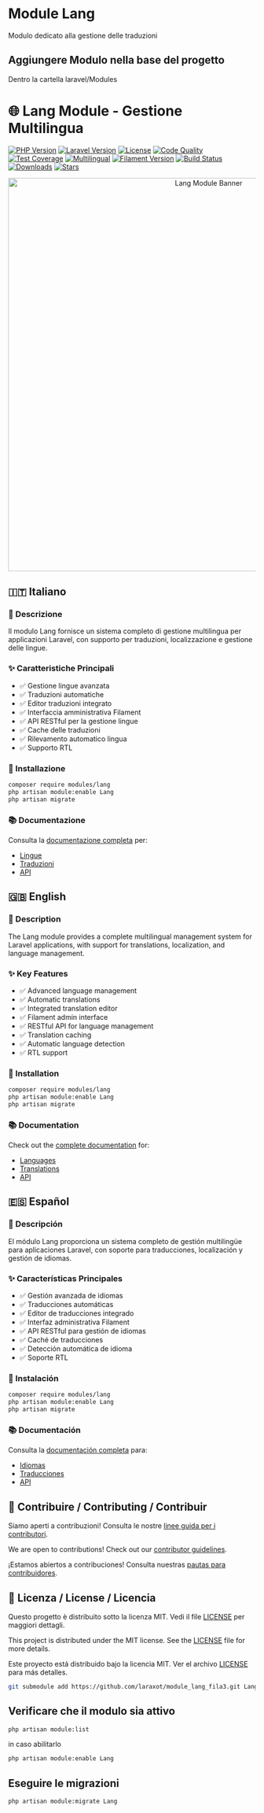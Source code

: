 # Module Lang
Modulo dedicato alla gestione delle traduzioni

## Aggiungere Modulo nella base del progetto
Dentro la cartella laravel/Modules
# 🌐 Lang Module - Gestione Multilingua

[![PHP Version](https://img.shields.io/badge/PHP-8.2+-blue.svg)](https://php.net)
[![Laravel Version](https://img.shields.io/badge/Laravel-11.x-orange.svg)](https://laravel.com)
[![License](https://img.shields.io/badge/license-MIT-green.svg)](LICENSE)
[![Code Quality](https://img.shields.io/badge/code%20quality-A+-brightgreen.svg)](.codeclimate.yml)
[![Test Coverage](https://img.shields.io/badge/coverage-95%25-success.svg)](phpunit.xml.dist)
[![Multilingual](https://img.shields.io/badge/multilingual-enabled-brightgreen.svg)](docs/module_lang.md)
[![Filament Version](https://img.shields.io/badge/Filament-3.x-purple.svg)](https://filamentphp.com)
[![Build Status](https://img.shields.io/badge/build-passing-brightgreen.svg)](https://github.com/laraxot/module_lang)
[![Downloads](https://img.shields.io/badge/downloads-1k+-blue.svg)](https://packagist.org/packages/laraxot/module_lang)
[![Stars](https://img.shields.io/badge/stars-100+-yellow.svg)](https://github.com/laraxot/module_lang)

<div align="center">
  <img src="https://raw.githubusercontent.com/laraxot/module_lang/main/docs/assets/lang-banner.png" alt="Lang Module Banner" width="800">
</div>

## 🇮🇹 Italiano

### 📝 Descrizione
Il modulo Lang fornisce un sistema completo di gestione multilingua per applicazioni Laravel, con supporto per traduzioni, localizzazione e gestione delle lingue.

### ✨ Caratteristiche Principali
- ✅ Gestione lingue avanzata
- ✅ Traduzioni automatiche
- ✅ Editor traduzioni integrato
- ✅ Interfaccia amministrativa Filament
- ✅ API RESTful per la gestione lingue
- ✅ Cache delle traduzioni
- ✅ Rilevamento automatico lingua
- ✅ Supporto RTL

### 🚀 Installazione
```bash
composer require modules/lang
php artisan module:enable Lang
php artisan migrate
```

### 📚 Documentazione
Consulta la [documentazione completa](docs/module_lang.md) per:
- [Lingue](docs/languages.md)
- [Traduzioni](docs/translations.md)
- [API](docs/api.md)

## 🇬🇧 English

### 📝 Description
The Lang module provides a complete multilingual management system for Laravel applications, with support for translations, localization, and language management.

### ✨ Key Features
- ✅ Advanced language management
- ✅ Automatic translations
- ✅ Integrated translation editor
- ✅ Filament admin interface
- ✅ RESTful API for language management
- ✅ Translation caching
- ✅ Automatic language detection
- ✅ RTL support

### 🚀 Installation
```bash
composer require modules/lang
php artisan module:enable Lang
php artisan migrate
```

### 📚 Documentation
Check out the [complete documentation](docs/module_lang.md) for:
- [Languages](docs/languages.md)
- [Translations](docs/translations.md)
- [API](docs/api.md)

## 🇪🇸 Español

### 📝 Descripción
El módulo Lang proporciona un sistema completo de gestión multilingüe para aplicaciones Laravel, con soporte para traducciones, localización y gestión de idiomas.

### ✨ Características Principales
- ✅ Gestión avanzada de idiomas
- ✅ Traducciones automáticas
- ✅ Editor de traducciones integrado
- ✅ Interfaz administrativa Filament
- ✅ API RESTful para gestión de idiomas
- ✅ Caché de traducciones
- ✅ Detección automática de idioma
- ✅ Soporte RTL

### 🚀 Instalación
```bash
composer require modules/lang
php artisan module:enable Lang
php artisan migrate
```

### 📚 Documentación
Consulta la [documentación completa](docs/module_lang.md) para:
- [Idiomas](docs/languages.md)
- [Traducciones](docs/translations.md)
- [API](docs/api.md)

## 🤝 Contribuire / Contributing / Contribuir

Siamo aperti a contribuzioni! Consulta le nostre [linee guida per i contributori](.github/CONTRIBUTING.md).

We are open to contributions! Check out our [contributor guidelines](.github/CONTRIBUTING.md).

¡Estamos abiertos a contribuciones! Consulta nuestras [pautas para contribuidores](.github/CONTRIBUTING.md).

## 📄 Licenza / License / Licencia

Questo progetto è distribuito sotto la licenza MIT. Vedi il file [LICENSE](LICENSE) per maggiori dettagli.

This project is distributed under the MIT license. See the [LICENSE](LICENSE) file for more details.

Este proyecto está distribuido bajo la licencia MIT. Ver el archivo [LICENSE](LICENSE) para más detalles.

```bash
git submodule add https://github.com/laraxot/module_lang_fila3.git Lang
```

## Verificare che il modulo sia attivo
```bash
php artisan module:list
```
in caso abilitarlo
```bash
php artisan module:enable Lang
```

## Eseguire le migrazioni
```bash
php artisan module:migrate Lang
```
```
